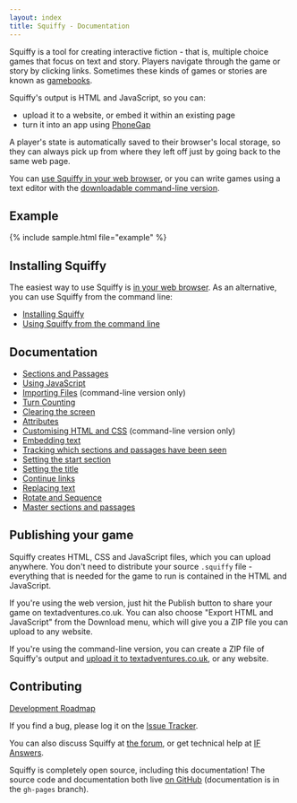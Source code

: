 ```yaml
---
layout: index
title: Squiffy - Documentation
---
```


Squiffy is a tool for creating interactive fiction - that is, multiple choice games that focus on text and story. Players navigate through the game or story by clicking links. Sometimes these kinds of games or stories are known as [gamebooks](http://en.wikipedia.org/wiki/Gamebook).

Squiffy's output is HTML and JavaScript, so you can:

- upload it to a website, or embed it within an existing page
- turn it into an app using [PhoneGap](http://phonegap.com/)

A player's state is automatically saved to their browser's local storage, so they can always pick up from where they left off just by going back to the same web page.

You can [use Squiffy in your web browser](http://textadventures.co.uk/squiffy/editor), or you can write games using a text editor with the [downloadable command-line version](install.html).

Example
-------

{% include sample.html file="example" %}

Installing Squiffy
------------------

The easiest way to use Squiffy is [in your web browser](http://textadventures.co.uk/squiffy/editor). As an alternative, you can use Squiffy from the command line:

- [Installing Squiffy](install.html)
- [Using Squiffy from the command line](usage.html)

Documentation
-------------

- [Sections and Passages](sections-passages.html)
- [Using JavaScript](javascript.html)
- [Importing Files](import.html) (command-line version only)
- [Turn Counting](turncount.html)
- [Clearing the screen](clear.html)
- [Attributes](attributes.html)
- [Customising HTML and CSS](customise.html) (command-line version only)
- [Embedding text](embed.html)
- [Tracking which sections and passages have been seen](seen.html)
- [Setting the start section](start.html)
- [Setting the title](title.html)
- [Continue links](continue.html)
- [Replacing text](replace.html)
- [Rotate and Sequence](rotate-sequence.html)
- [Master sections and passages](master.html)

Publishing your game
--------------------

Squiffy creates HTML, CSS and JavaScript files, which you can upload anywhere. You don't need to distribute your source `.squiffy` file - everything that is needed for the game to run is contained in the HTML and JavaScript.

If you're using the web version, just hit the Publish button to share your game on textadventures.co.uk. You can also choose "Export HTML and JavaScript" from the Download menu, which will give you a ZIP file you can upload to any website.

If you're using the command-line version, you can create a ZIP file of Squiffy's output and [upload it to textadventures.co.uk](http://textadventures.co.uk/create/submit), or any website.

Contributing
------------

[Development Roadmap](roadmap.html)

If you find a bug, please log it on the [Issue Tracker](https://github.com/textadventures/squiffy/issues).

You can also discuss Squiffy at [the forum](http://forum.textadventures.co.uk/viewforum.php?f=24), or get technical help at [IF Answers](http://ifanswers.com).

Squiffy is completely open source, including this documentation! The source code and documentation both live [on GitHub](https://github.com/textadventures/squiffy) (documentation is in the `gh-pages` branch).